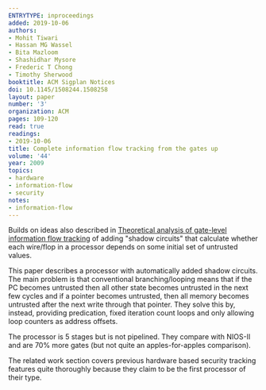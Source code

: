 ```yaml
---
ENTRYTYPE: inproceedings
added: 2019-10-06
authors:
- Mohit Tiwari
- Hassan MG Wassel
- Bita Mazloom
- Shashidhar Mysore
- Frederic T Chong
- Timothy Sherwood
booktitle: ACM Sigplan Notices
doi: 10.1145/1508244.1508258
layout: paper
number: '3'
organization: ACM
pages: 109-120
read: true
readings:
- 2019-10-06
title: Complete information flow tracking from the gates up
volume: '44'
year: 2009
topics:
- hardware
- information-flow
- security
notes:
- information-flow
---
```


Builds on ideas also described in [Theoretical analysis of gate-level information flow tracking](oberg:dac:2010.md) of adding "shadow circuits" that calculate whether each wire/flop in a processor depends on some initial set of untrusted values.

This paper describes a processor with automatically added shadow circuits.  The main problem is that conventional branching/looping means that if the PC becomes untrusted then all other state becomes untrusted in the next few cycles and if a pointer becomes untrusted, then all memory becomes untrusted after the next write through that pointer.  They solve this by, instead, providing predication, fixed iteration count loops and only allowing loop counters as address offsets.

The processor is 5 stages but is not pipelined.  They compare with NIOS-II and are 70% more gates (but not quite an apples-for-apples comparison).

The related work section covers previous hardware based security tracking features quite thoroughly because they claim to be the first processor of their type.

